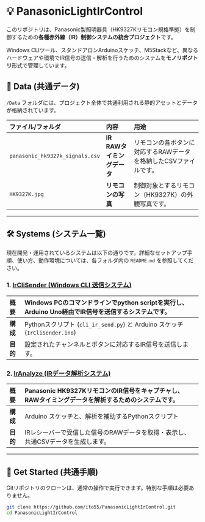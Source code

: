 # 💡 PanasonicLightIrControl

このリポジトリは、Panasonic製照明器具（HK9327Kリモコン規格準拠）を制御するための**各種赤外線（IR）制御システムの統合プロジェクト**です。

Windows CLIツール、スタンドアロンArduinoスケッチ、M5Stackなど、異なるハードウェアや環境でIR信号の送信・解析を行うためのシステムを**モノリポジトリ**形式で管理しています。

## 📁 Data (共通データ)

`/Data` フォルダには、プロジェクト全体で共通利用される静的アセットとデータが格納されています。

| ファイル/フォルダ | 内容 | 用途 |
| :--- | :--- | :--- |
| `panasonic_hk9327k_signals.csv` | **IR RAWタイミングデータ** | リモコンの各ボタンに対応するRAWデータを格納したCSVファイルです。 |
| `HK9327K.jpg` | **リモコンの写真** | 制御対象とするリモコン（HK9327K）の外観写真です。 |

---

## 🛠️ Systems (システム一覧)

現在開発・運用されているシステムは以下の通りです。詳細なセットアップ手順、使い方、動作環境については、各フォルダ内の `README.md` を参照してください。

### 1. [IrCliSender (Windows CLI 送信システム)](./IrCliSender/README.md)

| 概要 | Windows PCのコマンドラインでpython scriptを実行し、Arduino Uno経由でIR信号を送信するシステムです。 |
| :--- | :--- |
| **構成** | Pythonスクリプト (`cli_ir_send.py`) と Arduino スケッチ (`IrCliSender.ino`) |
| **目的** | 設定されたチャンネルとボタンに対応するIR信号を送信します。 |

### 2. [IrAnalyze (IRデータ解析システム)](./IrAnalyze/README.md)

| 概要 | Panasonic HK9327KリモコンのIR信号をキャプチャし、RAWタイミングデータを解析するためのシステムです。|
| :--- | :--- |
| **構成** | Arduino スケッチと、解析を補助するPythonスクリプト |
| **目的** | IRレシーバーで受信した信号のRAWデータを取得・表示し、共通CSVデータを生成します。 |

---

## 🚀 Get Started (共通手順)

Gitリポジトリのクローンは、通常の操作で実行できます。特別な手順は必要ありません。

```bash
git clone https://github.com/ito55/PanasonicLightIrControl.git
cd PanasonicLightIrControl